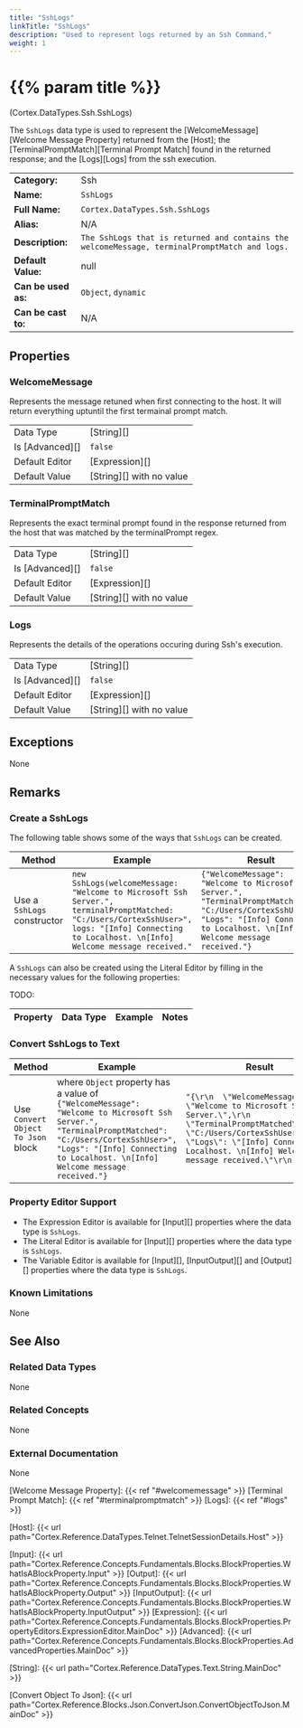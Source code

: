 ```yaml
---
title: "SshLogs"
linkTitle: "SshLogs"
description: "Used to represent logs returned by an Ssh Command."
weight: 1
---
```


# {{% param title %}}

<p class="namespace">(Cortex.DataTypes.Ssh.SshLogs)</p>

The `SshLogs` data type is used to represent the [WelcomeMessage][Welcome Message Property] returned from the [Host]; the [TerminalPromptMatch][Terminal Prompt Match] found in the returned response; and the [Logs][Logs] from the ssh execution.

| | |
|-|-|
| **Category:**          | Ssh |
| **Name:**              | `SshLogs`                                      |
| **Full Name:**         | `Cortex.DataTypes.Ssh.SshLogs`         |
| **Alias:**             | N/A                                                    |
| **Description:**       | `The SshLogs that is returned and contains the welcomeMessage, terminalPromptMatch and logs.` |
| **Default Value:**     | null                                                   |
| **Can be used as:**    | `Object`, `dynamic`                 |
| **Can be cast to:**    | N/A                                                    |

## Properties

### WelcomeMessage

Represents the message retuned when first connecting to the host. It will return everything uptuntil the first termainal prompt match.

| | |
|--------------------|---------------------------|
| Data Type | [String][] |
| Is [Advanced][] | `false` |
| Default Editor | [Expression][] |
| Default Value | [String][] with no value |

### TerminalPromptMatch

Represents the exact terminal prompt found in the response returned from the host that was matched by the terminalPrompt regex.

| | |
|--------------------|---------------------------|
| Data Type | [String][] |
| Is [Advanced][] | `false` |
| Default Editor | [Expression][] |
| Default Value | [String][] with no value |

### Logs

Represents the details of the operations occuring during Ssh's execution.

| | |
|--------------------|---------------------------|
| Data Type | [String][] |
| Is [Advanced][] | `false` |
| Default Editor | [Expression][] |
| Default Value | [String][] with no value |

## Exceptions

None

## Remarks

### Create a SshLogs

The following table shows some of the ways that `SshLogs` can be created.

| Method | Example | Result | Editor&nbsp;Support | Notes |
|-|-|-|-|-|
| Use a `SshLogs` constructor | `new SshLogs(welcomeMessage: "Welcome to Microsoft Ssh Server.", terminalPromptMatched: "C:/Users/CortexSshUser>", logs: "[Info] Connecting to Localhost. \n[Info] Welcome message received."` | `{"WelcomeMessage": "Welcome to Microsoft Ssh Server.", "TerminalPromptMatched": "C:/Users/CortexSshUser>", "Logs": "[Info] Connecting to Localhost. \n[Info] Welcome message received."}` | Expression |  |

A `SshLogs` can also be created using the Literal Editor by filling in the necessary values for the following properties:

TODO:

| Property | Data Type | Example | Notes |
|-|-|-|-|

### Convert SshLogs to Text

| Method | Example | Result | Editor&nbsp;Support | Notes |
|-|-|-|-|-|
| Use `Convert Object To Json` block | where `Object` property has a value of `{"WelcomeMessage": "Welcome to Microsoft Ssh Server.", "TerminalPromptMatched": "C:/Users/CortexSshUser>", "Logs": "[Info] Connecting to Localhost. \n[Info] Welcome message received."}` | `"{\r\n  \"WelcomeMessage\": \"Welcome to Microsoft Ssh Server.\",\r\n    \"TerminalPromptMatched\": \"C:/Users/CortexSshUser>\",\r\n    \"Logs\": \"[Info] Connecting to Localhost. \n[Info] Welcome message received.\"\r\n  }"` | N/A  | See [Convert Object To Json][] |

### Property Editor Support

- The Expression Editor is available for [Input][] properties where the data type is `SshLogs`.
- The Literal Editor is available for [Input][] properties where the data type is `SshLogs`.
- The Variable Editor is available for [Input][], [InputOutput][] and [Output][] properties where the data type is `SshLogs`.

### Known Limitations

None

## See Also

### Related Data Types

None

### Related Concepts

None

### External Documentation

None

[Welcome Message Property]: {{< ref "#welcomemessage" >}}
[Terminal Prompt Match]: {{< ref "#terminalpromptmatch" >}}
[Logs]: {{< ref "#logs" >}}

[Host]: {{< url path="Cortex.Reference.DataTypes.Telnet.TelnetSessionDetails.Host" >}}

[Input]: {{< url path="Cortex.Reference.Concepts.Fundamentals.Blocks.BlockProperties.WhatIsABlockProperty.Input" >}}
[Output]: {{< url path="Cortex.Reference.Concepts.Fundamentals.Blocks.BlockProperties.WhatIsABlockProperty.Output" >}}
[InputOutput]: {{< url path="Cortex.Reference.Concepts.Fundamentals.Blocks.BlockProperties.WhatIsABlockProperty.InputOutput" >}}
[Expression]: {{< url path="Cortex.Reference.Concepts.Fundamentals.Blocks.BlockProperties.PropertyEditors.ExpressionEditor.MainDoc" >}}
[Advanced]: {{< url path="Cortex.Reference.Concepts.Fundamentals.Blocks.BlockProperties.AdvancedProperties.MainDoc" >}}

[String]: {{< url path="Cortex.Reference.DataTypes.Text.String.MainDoc" >}}

[Convert Object To Json]: {{< url path="Cortex.Reference.Blocks.Json.ConvertJson.ConvertObjectToJson.MainDoc" >}}
